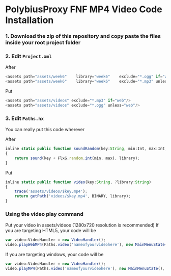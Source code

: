 # PolybiusProxy FNF MP4 Video Code Installation
  
### 1. Download the zip of this repository and copy paste the files inside your root project folder
### 2. Edit `Project.xml`

After

```js
<assets path="assets/week6"    library="week6"    exclude="*.ogg" if="web"/>
<assets path="assets/week6"    library="week6"    exclude="*.mp3" unless="web"/>
```

Put

```js
<assets path="assets/videos" exclude="*.mp3" if="web"/>
<assets path="assets/videos" exclude="*.ogg" unless="web"/>
```

### 3. Edit `Paths.hx`

You can really put this code wherever

After
```js	
inline static public function soundRandom(key:String, min:Int, max:Int, ?library:String)
{
	return sound(key + FlxG.random.int(min, max), library);
}
```

Put
```js
inline static public function video(key:String, ?library:String)
{
	trace('assets/videos/$key.mp4');
	return getPath('videos/$key.mp4', BINARY, library);
}
```

### Using the video play command

Put your video in assets/videos (1280x720 resolution is recommended)
If you are targeting HTML5, your code will be

```js
var video:VideoHandler = new VideoHandler();
video.playWebMP4(Paths.video('nameofyourvideohere'), new MainMenuState());
```

If you are targeting windows, your code will be
```js
var video:VideoHandler = new VideoHandler();
video.playMP4(Paths.video('nameofyourvideohere'), new MainMenuState(), false, false, false);
```